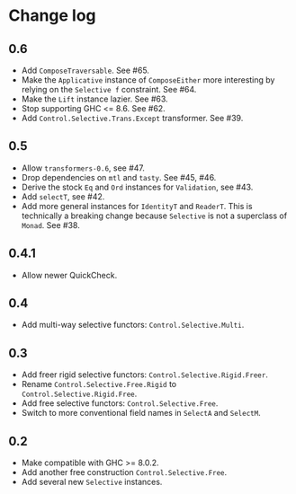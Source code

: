 # Change log

## 0.6

* Add `ComposeTraversable`. See #65.
* Make the `Applicative` instance of `ComposeEither` more interesting by relying
  on the `Selective f` constraint. See #64.
* Make the `Lift` instance lazier. See #63.
* Stop supporting GHC <= 8.6. See #62.
* Add `Control.Selective.Trans.Except` transformer. See #39.

## 0.5

* Allow `transformers-0.6`, see #47.
* Drop dependencies on `mtl` and `tasty`. See #45, #46.
* Derive the stock `Eq` and `Ord` instances for `Validation`, see #43.
* Add `selectT`, see #42.
* Add more general instances for `IdentityT` and `ReaderT`. This is technically
  a breaking change because `Selective` is not a superclass of `Monad`. See #38.

## 0.4.1

* Allow newer QuickCheck.

## 0.4

* Add multi-way selective functors: `Control.Selective.Multi`.

## 0.3

* Add freer rigid selective functors: `Control.Selective.Rigid.Freer`.
* Rename `Control.Selective.Free.Rigid` to `Control.Selective.Rigid.Free`.
* Add free selective functors: `Control.Selective.Free`.
* Switch to more conventional field names in `SelectA` and `SelectM`.

## 0.2

* Make compatible with GHC >= 8.0.2.
* Add another free construction `Control.Selective.Free`.
* Add several new `Selective` instances.
